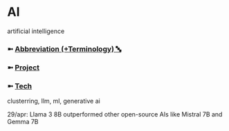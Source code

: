 # AI
artificial intelligence

### ➼ [Abbreviation (+Terminology) 🔤](Abbreviation)
### ➼ [Project](Project)
### ➼ [Tech](Tech)
clusterring, llm, ml, generative ai

29/apr: Llama 3 8B outperformed other open-source AIs like Mistral 7B and Gemma 7B
